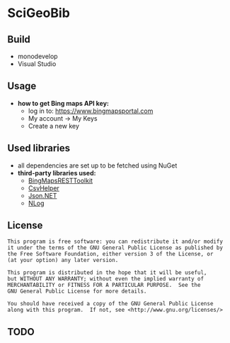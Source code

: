 SciGeoBib
=========

Build
-----

* monodevelop
* Visual Studio

Usage
-----

* **how to get Bing maps API key:**
  - log in to: https://www.bingmapsportal.com
  - My account -> My Keys
  - Create a new key

Used libraries
--------------

- all dependencies are set up to be fetched using NuGet
- **third-party libraries used:**
  - [BingMapsRESTToolkit](BingMapsRESTToolkit)
  - [CsvHelper](https://github.com/JoshClose/CsvHelper)
  - [Json.NET](https://github.com/JamesNK/Newtonsoft.Json)
  - [NLog](https://github.com/NLog/NLog)

License
-------

    This program is free software: you can redistribute it and/or modify
    it under the terms of the GNU General Public License as published by
    the Free Software Foundation, either version 3 of the License, or
    (at your option) any later version.

    This program is distributed in the hope that it will be useful,
    but WITHOUT ANY WARRANTY; without even the implied warranty of
    MERCHANTABILITY or FITNESS FOR A PARTICULAR PURPOSE.  See the
    GNU General Public License for more details.

    You should have received a copy of the GNU General Public License
    along with this program.  If not, see <http://www.gnu.org/licenses/>

TODO
----


